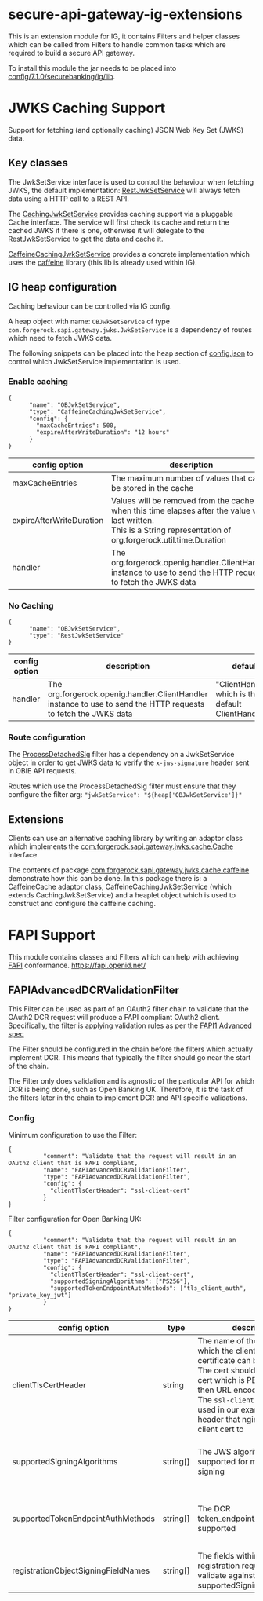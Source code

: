 # secure-api-gateway-ig-extensions
This is an extension module for IG, it contains Filters and helper classes which can be called from Filters to handle
common tasks which are required to build a secure API gateway.

To install this module the jar needs to be placed into [config/7.1.0/securebanking/ig/lib](../config/7.1.0/securebanking/ig/lib).

# JWKS Caching Support
Support for fetching (and optionally caching) JSON Web Key Set (JWKS) data.

## Key classes
The JwkSetService interface is used to control the behaviour when fetching JWKS, the default implementation: [RestJwkSetService](src/main/java/com/forgerock/sapi/gateway/jwks/RestJwkSetService.java) will always fetch data using a HTTP call to a REST API.

The [CachingJwkSetService](src/main/java/com/forgerock/sapi/gateway/jwks/cache/CachingJwkSetService.java) provides caching support via a pluggable Cache interface. The service will first check its cache and return the cached JWKS if there is one, otherwise it will delegate to the RestJwkSetService to get the data and cache it.

[CaffeineCachingJwkSetService](src/main/java/com/forgerock/sapi/gateway/jwks/cache/caffeine/CaffeineCachingJwkSetService.java) provides a concrete implementation which uses the [caffeine](https://github.com/ben-manes/caffeine) library (this lib is already used within IG).

## IG heap configuration
Caching behaviour can be controlled via IG config.

A heap object with name: `OBJwkSetService` of type `com.forgerock.sapi.gateway.jwks.JwkSetService` is a dependency of routes which need to fetch JWKS data.

The following snippets can be placed into the heap section of [config.json](../config/7.1.0/securebanking/ig/config/prod/config/config.json) to control which JwkSetService implementation is used.

### Enable caching
```
{
      "name": "OBJwkSetService",
      "type": "CaffeineCachingJwkSetService",
      "config": {
        "maxCacheEntries": 500,
        "expireAfterWriteDuration": "12 hours"
      }
}
```

| config option            | description                                                                                                                                                            | default                                                |
|--------------------------|------------------------------------------------------------------------------------------------------------------------------------------------------------------------|--------------------------------------------------------|
| maxCacheEntries          | The maximum number of values that can be stored in the cache                                                                                                           | 100                                                    |
| expireAfterWriteDuration | Values will be removed from the cache when this time elapses after the value was last written.<br/>This is a String representation of org.forgerock.util.time.Duration | "5 minutes"                                            |
| handler                  | The org.forgerock.openig.handler.ClientHandler instance to use to send the HTTP requests to fetch the JWKS data                                                        | "ClientHandler", which is the default IG ClientHandler |

### No Caching
```
{
      "name": "OBJwkSetService",
      "type": "RestJwkSetService"
}
```

| config option | description                                                                                                                                        | default                                             |
|---------------|----------------------------------------------------------------------------------------------------------------------------------------------------|-----------------------------------------------------|
| handler       | The org.forgerock.openig.handler.ClientHandler instance to use to send the HTTP requests to fetch the JWKS data                                    | "ClientHandler", which is the default ClientHandler |

### Route configuration
The [ProcessDetachedSig](../config/7.1.0/securebanking/ig/scripts/groovy/ProcessDetachedSig.groovy) filter has a dependency on a JwkSetService object in order to get JWKS data to verify the `x-jws-signature` header sent in OBIE API requests. 

Routes which use the ProcessDetachedSig filter must ensure that they configure the filter arg: `"jwkSetService": "${heap['OBJwkSetService']}"`

## Extensions
Clients can use an alternative caching library by writing an adaptor class which implements the [com.forgerock.sapi.gateway.jwks.cache.Cache](src/main/java/com/forgerock/sapi/gateway/jwks/cache/Cache.java) interface. 

The contents of package [com.forgerock.sapi.gateway.jwks.cache.caffeine](src/main/java/com/forgerock/sapi/gateway/jwks/cache/caffeine/) demonstrate how this can be done. In this package there is: a CaffeineCache adaptor class, CaffeineCachingJwkSetService (which extends CachingJwkSetService) and a heaplet object which is used to construct and configure the caffeine caching. 

# FAPI Support
This module contains classes and Filters which can help with achieving [FAPI](https://fapi.openid.net/) conformance.
https://fapi.openid.net/
## FAPIAdvancedDCRValidationFilter
This Filter can be used as part of an OAuth2 filter chain to validate that the OAuth2 DCR request will produce a FAPI compliant OAuth2 client. 
Specifically, the filter is applying  validation rules as per the [FAPI1 Advanced spec](https://openid.net/specs/openid-financial-api-part-2-1_0.html)

The Filter should be configured in the chain before the filters which actually implement DCR. This means that typically the filter should go near the start of the chain.

The Filter only does validation and is agnostic of the particular API for which DCR is being done, such as Open Banking UK.
Therefore, it is the task of the filters later in the chain to implement DCR and API specific validations.

### Config
Minimum configuration to use the Filter:
```
{
          "comment": "Validate that the request will result in an OAuth2 client that is FAPI compliant,
          "name": "FAPIAdvancedDCRValidationFilter",
          "type": "FAPIAdvancedDCRValidationFilter",
          "config": {
            "clientTlsCertHeader": "ssl-client-cert"
          }
}
```
Filter configuration for Open Banking UK:
```
{
          "comment": "Validate that the request will result in an OAuth2 client that is FAPI compliant",
          "name": "FAPIAdvancedDCRValidationFilter",
          "type": "FAPIAdvancedDCRValidationFilter",
          "config": {
            "clientTlsCertHeader": "ssl-client-cert",
            "supportedSigningAlgorithms": ["PS256"],
            "supportedTokenEndpointAuthMethods": ["tls_client_auth", "private_key_jwt"]
          }
}
```

| config option                       | type     | description                                                                                                                                                                                                                                                   | default                                                                                           | Open Banking UK                                                                                        |
|-------------------------------------|----------|---------------------------------------------------------------------------------------------------------------------------------------------------------------------------------------------------------------------------------------------------------------|---------------------------------------------------------------------------------------------------|--------------------------------------------------------------------------------------------------------|
| clientTlsCertHeader                 | string   | The name of the header in which the client's TLS certificate can be found.<br/>The cert should be a x509 cert which is PEM encoded then URL encoded<br/>The `ssl-client-cert` value used in our example, is the header that nginx will add the client cert to | None, this must be configured                                                                     | Must be configured                                                                                     |
| supportedSigningAlgorithms          | string[] | The JWS algorithms supported for messaging signing                                                                                                                                                                                                            | ["PS256", "ES256"]                                                                                | ["PS256"]<br/>OB is more restrictive and only permits the use of PS256                                 |
| supportedTokenEndpointAuthMethods   | string[] | The DCR token_endpoint_auth_methods supported                                                                                                                                                                                                                 | ["tls_client_auth", "self_signed_tls_client_auth", "private_key_jwt"]                             | ["tls_client_auth", "private_key_jwt"]<br/>Or just one of these methods if the ASPSP only supports one |
| registrationObjectSigningFieldNames | string[] | The fields within the registration request object to validate against the supportedSigningAlgorithms                                                                                                                                                          | ["token_endpoint_auth_signing_alg", "id_token_signed_response_alg", "request_object_signing_alg"] | As per the default                                                                                     |


